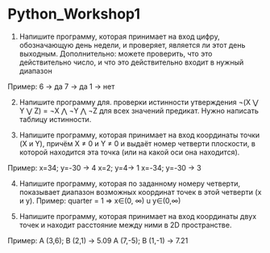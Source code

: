 # Python_Workshop1

1. Напишите программу, которая принимает на вход цифру, обозначающую день недели, и проверяет, является ли этот день выходным.
Дополнительно: можете проверить, что это действительно число, и что это действительно входит в нужный диапазон

Пример:
6 -> да
7 -> да
1 -> нет

2. Напишите программу для. проверки истинности утверждения ¬(X ⋁ Y ⋁ Z) = ¬X ⋀ ¬Y ⋀ ¬Z для всех значений предикат.
Нужно написать таблицу истинности.

3. Напишите программу, которая принимает на вход координаты точки (X и Y), причём X ≠ 0 и Y ≠ 0 и выдаёт номер четверти плоскости, в которой находится эта точка (или на какой оси она находится).

Пример:
x=34; y=-30 -> 4
x=2; y=4-> 1
x=-34; y=-30 -> 3 

4. Напишите программу, которая по заданному номеру четверти, показывает диапазон возможных координат точек в этой четверти (x и y).
Пример:
quarter = 1 => x∈(0, ∞) u y∈(0,∞)

5. Напишите программу, которая принимает на вход координаты двух точек и находит расстояние между ними в 2D пространстве.

Пример:
A (3,6); B (2,1) -> 5.09
A (7,-5); B (1,-1) -> 7.21
